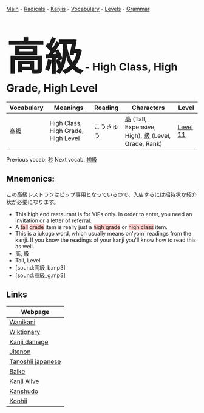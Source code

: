 <style> bigfont {font-size: 100px}</style>
[Main](../README.md) -
[Radicals](../radicals.md) -
[Kanjis](../kanjis.md) -
[Vocabulary](../vocabulary.md) -
[Levels](../levels.md) -
[Grammar](../grammar.md)
# <bigfont> 高級</bigfont> - High Class, High Grade, High Level 

| Vocabulary | Meanings | Reading | Characters | Level |
| --- | --- | --- | --- | --- |
| 高級 | High Class, High Grade, High Level | こうきゅう |  [高](../kanjis/高.md) (Tall, Expensive, High), [級](../kanjis/級.md) (Level, Grade, Rank) | [Level 11](../levels/wk_level11.md) |

Previous vocab: [秒](秒.md) Next vocab: [初級](初級.md) 

## Mnemonics:
この高級レストランはビップ専用となっているので、入店するには招待状か紹介状が必要になります。
* This high end restaurant is for VIPs only. In order to enter, you need an invitation or a letter of referral.
* A <span style="background-color:#ffcccb"> tall</span> <span style="background-color:#ffcccb"> grade</span> item is really just a <span style="background-color:#ffcccb"> high grade</span> or <span style="background-color:#ffcccb"> high class</span> item.
* This is a jukugo word, which usually means on'yomi readings from the kanji. If you know the readings of your kanji you'll know how to read this as well.
* 高, 級
* Tall, Level
* [sound:高級_b.mp3]
* [sound:高級_g.mp3]


## Links 

| Webpage |
| --- |
| [Wanikani          ](https://www.wanikani.com/kanji/高級) |
| [Wiktionary        ](https://en.wiktionary.org/wiki/高級) |
| [Kanji damage      ](http://www.kanjidamage.com/kanji/search?utf8=✓&q=高級) |
| [Jitenon           ](https://jitenon.com/kanji/高級) |
| [Tanoshii japanese ](https://www.tanoshiijapanese.com/dictionary/kanji.cfm?k=高級) |
| [Baike             ](https://baike.baidu.com/item/高級) |
| [Kanji Alive       ](https://app.kanjialive.com/高級) |
| [Kanshudo          ](https://www.kanshudo.com/searchmn?q=高級) |
| [Koohii            ](https://kanji.koohii.com/study/kanji/高級) |
